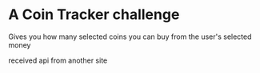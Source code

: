 # A Coin Tracker challenge
Gives you how many selected coins you can buy from the user's selected money


received api from another site
